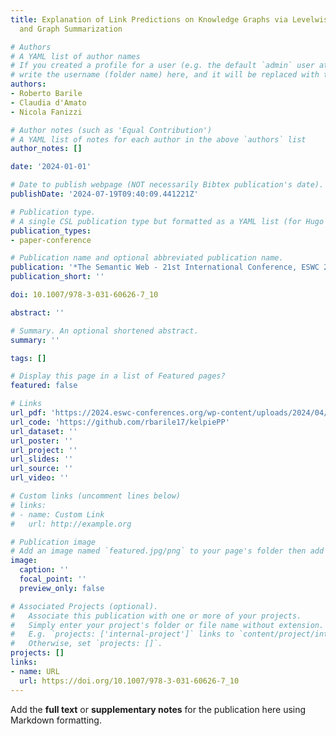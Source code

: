 ```yaml
---
title: Explanation of Link Predictions on Knowledge Graphs via Levelwise Filtering
  and Graph Summarization

# Authors
# A YAML list of author names
# If you created a profile for a user (e.g. the default `admin` user at `content/authors/admin/`), 
# write the username (folder name) here, and it will be replaced with their full name and linked to their profile.
authors:
- Roberto Barile
- Claudia d'Amato
- Nicola Fanizzi

# Author notes (such as 'Equal Contribution')
# A YAML list of notes for each author in the above `authors` list
author_notes: []

date: '2024-01-01'

# Date to publish webpage (NOT necessarily Bibtex publication's date).
publishDate: '2024-07-19T09:40:09.441221Z'

# Publication type.
# A single CSL publication type but formatted as a YAML list (for Hugo requirements).
publication_types:
- paper-conference

# Publication name and optional abbreviated publication name.
publication: '*The Semantic Web - 21st International Conference, ESWC 2024, Hersonissos, Crete, Greece, May 26-30, 2024, Proceedings, Part I*'
publication_short: ''

doi: 10.1007/978-3-031-60626-7_10

abstract: ''

# Summary. An optional shortened abstract.
summary: ''

tags: []

# Display this page in a list of Featured pages?
featured: false

# Links
url_pdf: 'https://2024.eswc-conferences.org/wp-content/uploads/2024/04/146640175.pdf'
url_code: 'https://github.com/rbarile17/kelpiePP'
url_dataset: ''
url_poster: ''
url_project: ''
url_slides: ''
url_source: ''
url_video: ''

# Custom links (uncomment lines below)
# links:
# - name: Custom Link
#   url: http://example.org

# Publication image
# Add an image named `featured.jpg/png` to your page's folder then add a caption below.
image:
  caption: ''
  focal_point: ''
  preview_only: false

# Associated Projects (optional).
#   Associate this publication with one or more of your projects.
#   Simply enter your project's folder or file name without extension.
#   E.g. `projects: ['internal-project']` links to `content/project/internal-project/index.md`.
#   Otherwise, set `projects: []`.
projects: []
links:
- name: URL
  url: https://doi.org/10.1007/978-3-031-60626-7_10
---
```


Add the **full text** or **supplementary notes** for the publication here using Markdown formatting.
